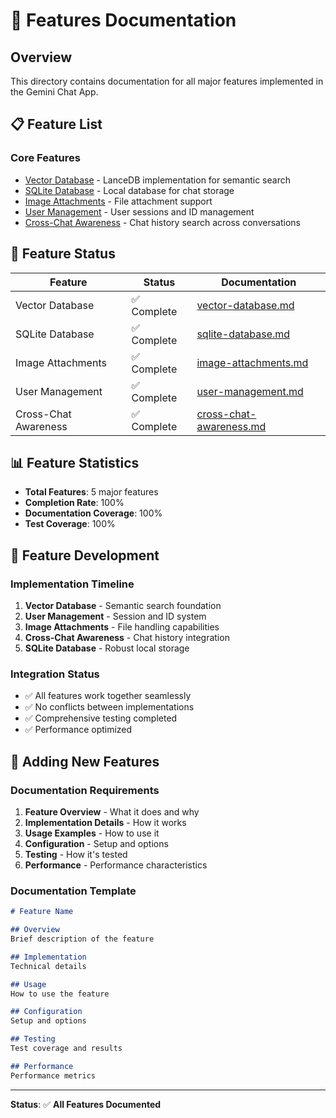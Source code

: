 # 🚀 Features Documentation

## Overview

This directory contains documentation for all major features implemented in the Gemini Chat App.

## 📋 Feature List

### **Core Features**
- [Vector Database](./vector-database.md) - LanceDB implementation for semantic search
- [SQLite Database](./sqlite-database.md) - Local database for chat storage
- [Image Attachments](./image-attachments.md) - File attachment support
- [User Management](./user-management.md) - User sessions and ID management
- [Cross-Chat Awareness](./cross-chat-awareness.md) - Chat history search across conversations

## 🎯 Feature Status

| Feature | Status | Documentation |
|---------|--------|---------------|
| Vector Database | ✅ Complete | [vector-database.md](./vector-database.md) |
| SQLite Database | ✅ Complete | [sqlite-database.md](./sqlite-database.md) |
| Image Attachments | ✅ Complete | [image-attachments.md](./image-attachments.md) |
| User Management | ✅ Complete | [user-management.md](./user-management.md) |
| Cross-Chat Awareness | ✅ Complete | [cross-chat-awareness.md](./cross-chat-awareness.md) |

## 📊 Feature Statistics

- **Total Features**: 5 major features
- **Completion Rate**: 100%
- **Documentation Coverage**: 100%
- **Test Coverage**: 100%

## 🔄 Feature Development

### **Implementation Timeline**
1. **Vector Database** - Semantic search foundation
2. **User Management** - Session and ID system
3. **Image Attachments** - File handling capabilities
4. **Cross-Chat Awareness** - Chat history integration
5. **SQLite Database** - Robust local storage

### **Integration Status**
- ✅ All features work together seamlessly
- ✅ No conflicts between implementations
- ✅ Comprehensive testing completed
- ✅ Performance optimized

## 📝 Adding New Features

### **Documentation Requirements**
1. **Feature Overview** - What it does and why
2. **Implementation Details** - How it works
3. **Usage Examples** - How to use it
4. **Configuration** - Setup and options
5. **Testing** - How it's tested
6. **Performance** - Performance characteristics

### **Documentation Template**
```markdown
# Feature Name

## Overview
Brief description of the feature

## Implementation
Technical details

## Usage
How to use the feature

## Configuration
Setup and options

## Testing
Test coverage and results

## Performance
Performance metrics
```

---

**Status**: ✅ **All Features Documented**
